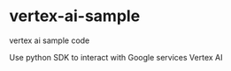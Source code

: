 # vertex-ai-sample
vertex ai sample code

Use python SDK to interact with Google services Vertex AI
